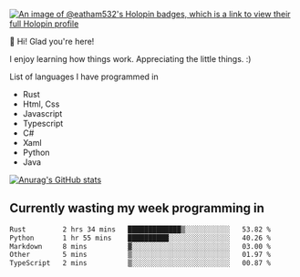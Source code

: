 [![An image of @eatham532's Holopin badges, which is a link to view their full Holopin profile](https://holopin.me/eatham532)](https://holopin.io/@eatham532)


👋 Hi! Glad you're here!

I enjoy learning how things work. Appreciating the little things. :)


List of languages I have programmed in
- Rust
- Html, Css
- Javascript
- Typescript
- C#
- Xaml
- Python
- Java

[![Anurag's GitHub stats](https://github-readme-stats.vercel.app/api?username=Eatham532&theme=dark)](https://github.com/anuraghazra/github-readme-stats)


## Currently wasting my week programming in
<!--START_SECTION:waka-->

```txt
Rust         2 hrs 34 mins   █████████████▒░░░░░░░░░░░   53.82 %
Python       1 hr 55 mins    ██████████░░░░░░░░░░░░░░░   40.26 %
Markdown     8 mins          ▓░░░░░░░░░░░░░░░░░░░░░░░░   03.00 %
Other        5 mins          ▒░░░░░░░░░░░░░░░░░░░░░░░░   01.97 %
TypeScript   2 mins          ▒░░░░░░░░░░░░░░░░░░░░░░░░   00.87 %
```

<!--END_SECTION:waka-->
